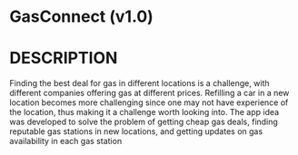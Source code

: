 # GasConnect (v1.0)

# DESCRIPTION <br>
Finding the best deal for gas in different locations is a challenge, with different companies offering gas at different prices. Refilling a car in a new location becomes more challenging since one may not have experience of the location, thus making it a challenge worth looking into. The app idea was developed to solve the problem of getting cheap gas deals, finding reputable gas stations in new locations, and getting updates on gas availability in each gas station
